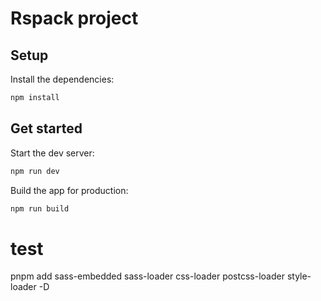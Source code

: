 # Rspack project

## Setup

Install the dependencies:

```bash
npm install
```

## Get started

Start the dev server:

```bash
npm run dev
```

Build the app for production:

```bash
npm run build
```

# test

pnpm add sass-embedded sass-loader css-loader postcss-loader style-loader -D
